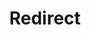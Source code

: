 ﻿---
layout: src/layouts/Redirect.astro
title: Redirect
redirect: /docs/octopus-rest-api/octopus-cli/version
pubDate:  2023-01-01
navSearch: false
navSitemap: false
navMenu: false
---
